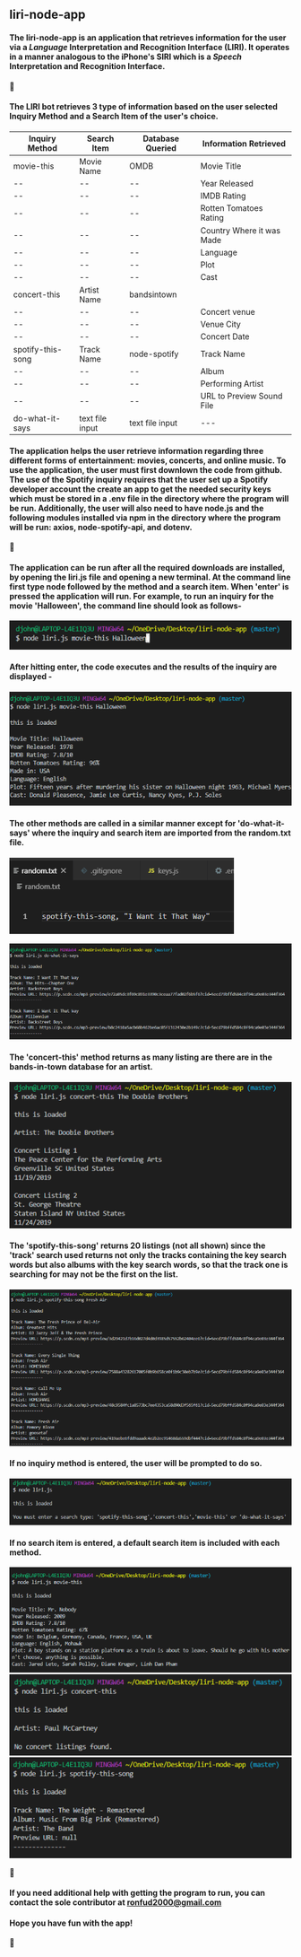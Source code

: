 ## liri-node-app

#### The liri-node-app is an application that retrieves information for the user via a *Language* Interpretation and Recognition Interface (LIRI). It operates in a manner analogous to the iPhone's SIRI which is a *Speech* Interpretation and Recognition Interface.
:space_invader:
#### The LIRI bot retrieves 3 type of information based on the user selected Inquiry Method and a Search Item of the user's choice.
Inquiry Method | Search Item | Database Queried | Information Retrieved
-------------- | ----------- | ---------------- | ---------------------
movie-this | Movie Name | OMDB | Movie Title
-- | -- |-- | Year Released 
-- | -- |-- | IMDB Rating
-- | -- |-- | Rotten Tomatoes Rating 
-- | -- |-- | Country Where it was Made
-- | -- |-- | Language 
-- | -- |-- | Plot 
-- | -- |-- | Cast 
concert-this | Artist Name | bandsintown | 
-- | -- |-- | Concert venue 
-- | -- |-- | Venue City
-- | -- |-- | Concert Date 
spotify-this-song | Track Name | node-spotify | Track Name 
-- | -- |-- | Album
-- | -- |-- | Performing Artist
-- | -- |-- | URL to Preview Sound File
do-what-it-says | text file input | text file input |  ---
#### The application helps the user retrieve information regarding three different forms of entertainment: movies, concerts, and online music. To use the application, the user must first downlown the code from github. The use of the Spotify inquiry requires that the user set up a Spotify developer account the create an app to get the needed security keys which must be stored in a .env file in the directory where the program will be run. Additionally, the user will also need to have node.js and the following modules installed via npm in the directory where the program will be run: axios, node-spotify-api, and dotenv.
:space_invader:
#### The application can be run after all the required downloads are installed, by opening the liri.js file and opening a new terminal. At the command line first type node followed by the method and a search item. When 'enter' is pressed the application will run. For example, to run an inquiry for the movie 'Halloween', the command line should look as follows-
![picture](screenshot1.png)
#### After hitting enter, the code executes and the results of the inquiry are displayed -
![picture](screenshot2.png)
#### The other methods are called in a similar manner except for 'do-what-it-says' where the inquiry and search item are imported from the random.txt file. 
![picture](screenshot6.png)

![picture](screenshot5.png)
#### The 'concert-this' method returns as many listing are there are in the bands-in-town database for an artist.
![picture](screenshot3.png)
#### The 'spotify-this-song' returns 20 listings (not all shown) since the 'track' search used returns not only the tracks containing the key search words but also albums with the key search words, so that the track one is searching for may not be the first on the list.
![picture](screenshot4.png)
#### If no inquiry method is entered, the user will be prompted to do so.
![picture](screenshot7.png)
#### If no search item is entered, a default search item is included with each method.
![picture](screenshot8.png)
![picture](screenshot9.png)
![picture](screenshot10.png)

:space_invader:
#### If you need additional help with getting the program to run, you can contact the sole contributor at ronfud2000@gmail.com
#### Hope you have fun with the app!
:space_invader: